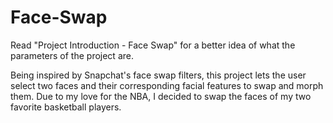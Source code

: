 # Face-Swap
Read "Project Introduction - Face Swap" for a better idea of what the parameters of the project are.

Being inspired by Snapchat's face swap filters, this project lets the user select two faces and their corresponding facial features 
to swap and morph them. Due to my love for the NBA, I decided to swap the faces of my two favorite basketball players.

